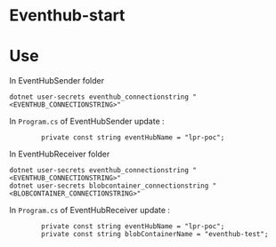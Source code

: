 # Eventhub-start

# Use
In EventHubSender folder
```
dotnet user-secrets eventhub_connectionstring "<EVENTHUB_CONNECTIONSTRING>"
```
In `Program.cs` of EventHubSender update :
```
        private const string eventHubName = "lpr-poc";
```

In EventHubReceiver folder
```
dotnet user-secrets eventhub_connectionstring "<EVENTHUB_CONNECTIONSTRING>"
dotnet user-secrets blobcontainer_connectionstring "<BLOBCONTAINER_CONNECTIONSTRING>"
```
In `Program.cs` of EventHubReceiver update :
```
        private const string eventHubName = "lpr-poc";
        private const string blobContainerName = "eventhub-test";
```